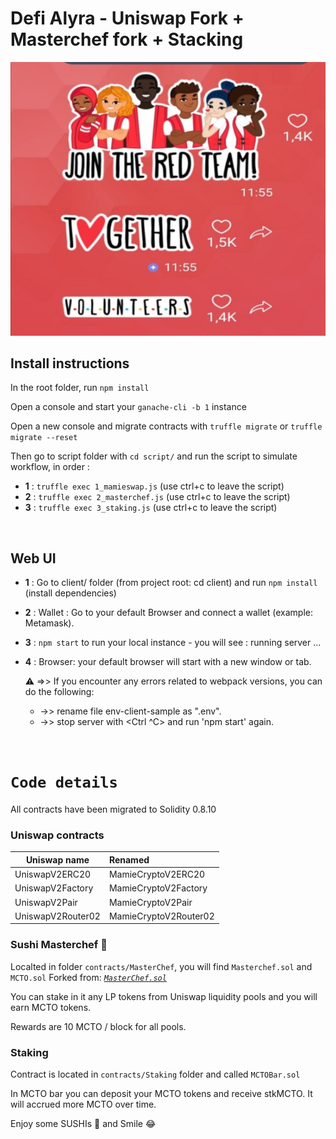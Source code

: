 # Defi Alyra - Uniswap Fork + Masterchef fork + Stacking

![alt Red_Team](client/public/01_RTeam.jpg)


## Install instructions

In the root folder, run `npm install`

Open a console and start your `ganache-cli -b 1` instance

Open a new console and migrate contracts with `truffle migrate` or `truffle migrate --reset`

Then go to script folder with `cd script/` and run the script to simulate workflow, in order :

- **1** : `truffle exec 1_mamieswap.js` (use ctrl+c to leave the script)
- **2** : `truffle exec 2_masterchef.js` (use ctrl+c to leave the script)
- **3** : `truffle exec 3_staking.js` (use ctrl+c to leave the script)
<p>&nbsp;</p>

## Web UI

- **1** : Go to client/ folder (from project root: cd client) and run `npm install` (install dependencies)

- **2** : Wallet : Go to your default Browser and connect a wallet (example: Metamask).

- **3** : `npm start` to run your local instance - you will see : running server ...

- **4** : Browser: your default browser will start with a new window or tab. 

  :warning: =>> If you encounter any errors related to webpack versions, you can do the following:
    - ->> rename file env-client-sample as ".env".
    - ->> stop server with <Ctrl ^C> and run 'npm start' again. 

<p>&nbsp;</p>

# `Code details`

All contracts have been migrated to Solidity 0.8.10

### **Uniswap contracts**

| Uniswap name      | Renamed               |
| ----------------- | :-------------------- |
| UniswapV2ERC20    | MamieCryptoV2ERC20    |
| UniswapV2Factory  | MamieCryptoV2Factory  |
| UniswapV2Pair     | MamieCryptoV2Pair     |
| UniswapV2Router02 | MamieCryptoV2Router02 |

### **Sushi Masterchef**    :sushi: 

Localted in folder `contracts/MasterChef`, you will find `Masterchef.sol` and `MCTO.sol`
Forked from: [*`MasterChef.sol`*](https://github.com/sushiswap/sushiswap/blob/canary/contracts/MasterChef.sol)

You can stake in it any LP tokens from Uniswap liquidity pools and you will earn MCTO tokens.

Rewards are 10 MCTO / block for all pools.

### **Staking**

Contract is located in `contracts/Staking` folder and called `MCTOBar.sol`

In MCTO bar you can deposit your MCTO tokens and receive stkMCTO. It will accrued more MCTO over time.

Enjoy some SUSHIs :sushi: and Smile :joy:

